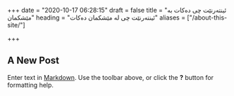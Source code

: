 +++
date = "2020-10-17 06:28:15"
draft = false
title = "ئینتەرنێت چی دەکات بە مێشکمان"
heading = "ئینتەرنێت چی لە مێشکمان دەکات"
aliases = ["/about-this-site/"]

+++


## A New Post

Enter text in [Markdown](http://daringfireball.net/projects/markdown/). Use the toolbar above, or click the **?** button for formatting help.
